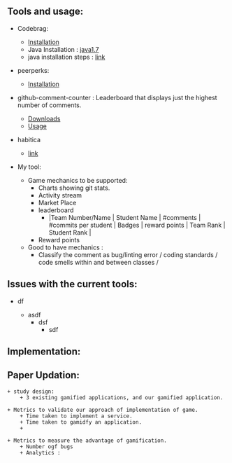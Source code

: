 Tools and usage:
---------------

* Codebrag:
    + [Installation](https://github.com/softwaremill/codebrag/wiki/Installation)
    + Java Installation : [java1.7](http://openjdk.java.net/install/)
    + java installation steps : [link](http://www.if-not-true-then-false.com/2010/install-sun-oracle-java-jdk-jre-7-on-fedora-centos-red-hat-rhel/)

* peerperks:
    + [Installation](https://github.com/chesleybrown/peerperks)

* github-comment-counter : Leaderboard that displays just the highest number of comments.
    + [Downloads](https://github.com/tzachz/github-comment-counter/releases)
    + [Usage](https://github.com/tzachz/github-comment-counter#usage)

* habitica
    + [link](https://habitica.com)

* My tool:

    + Game mechanics to be supported:
        + Charts showing git stats. 
        + Activity stream
        + Market Place
        + leaderboard
            + |Team Number/Name | Student Name |  #comments | #commits per student | Badges | reward points | Team Rank | Student Rank |
        + Reward points
    + Good to have mechanics :
        + Classify the comment as bug/linting error / coding standards / code smells within and between classes /

Issues with the current tools:
-----------------------------
* df

    + asdf
        + dsf
            + sdf


Implementation:
--------------


Paper Updation:
---------------

    + study design:
        + 3 existing gamified applications, and our gamified application.

    + Metrics to validate our approach of implementation of game.
        + Time taken to implement a service.
        + Time taken to gamidfy an application.
        + 

    + Metrics to measure the advantage of gamification.
        + Number ogf bugs
        + Analytics :  
